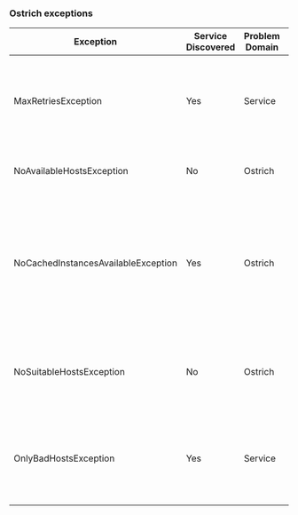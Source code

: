 ### Ostrich exceptions
| Exception                           | Service Discovered | Problem Domain | Description                                                                                                                                                  |
|-------------------------------------|--------------------|----------------|--------------------------------------------------------------------------------------------------------------------------------------------------------------|
| MaxRetriesException                 | Yes                | Service        | Service invocation has been tried unsuccessfully until a retry policy no longer allows retries.                                                              |
| NoAvailableHostsException           | No                 | Ostrich        | Indicates that host discovery provided no end points.                                                                                                        |
| NoCachedInstancesAvailableException | Yes                | Ostrich        | Service cache does not have an idle cached instance for an end point, it does not have room to create a new one, and it is configured to fail when exhausted.|
| NoSuitableHostsException            | No                 | Ostrich        | Indicates that load balancing algorithm did not chose any end point from provided end points.                                                                |
| OnlyBadHostsException               | Yes                | Service        | Service endpoints discovered by Ostrich have all errored or are otherwise reporting unhealthy.                                                               |